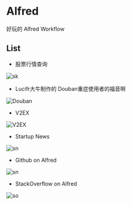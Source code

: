 Alfred
======

好玩的 Alfred Workflow

## List

- 股票行情查询

![sk](http://www.xujingbao.com/wp-content/uploads/2013/06/Screen-Shot-2013-06-15-at-%E4%B8%8B%E5%8D%8810.59.27.png)

- Lucifr大牛制作的 Douban重症使用者的福音啊

![Douban](http://p2.zhimg.com/a1/c5/a1c557f84b48607c6d5f9573977e0897_m.jpg)

- V2EX

![V2EX](http://ww2.sinaimg.cn/large/a74ecc4cjw1e2sr39w8p3j.jpg)

- Startup News

![sn](http://7h2o.com/assets/img/alfred/list.png)

- Github on Alfred

![sn](http://7h2o.com/assets/img/githubalfred/git-search.png)

- StackOverflow on Alfred

![so](http://7h2o.com/assets/img/soalfred/soalfred2.png)

